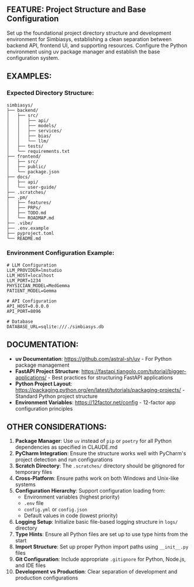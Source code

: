 ## FEATURE: Project Structure and Base Configuration

Set up the foundational project directory structure and development environment for Simbiasys, establishing a clean separation between backend API, frontend UI, and supporting resources. Configure the Python environment using uv package manager and establish the base configuration system.

## EXAMPLES:

### Expected Directory Structure:
```
simbiasys/
├── backend/
│   ├── src/
│   │   ├── api/
│   │   ├── models/
│   │   ├── services/
│   │   ├── bias/
│   │   └── llm/
│   ├── tests/
│   └── requirements.txt
├── frontend/
│   ├── src/
│   ├── public/
│   └── package.json
├── docs/
│   ├── api/
│   └── user-guide/
├── .scratches/
├── .pm/
│   ├── features/
│   ├── PRPs/
│   ├── TODO.md
│   └── ROADMAP.md
├── .vibe/
├── .env.example
├── pyproject.toml
└── README.md
```

### Environment Configuration Example:
```env
# LLM Configuration
LLM_PROVIDER=lmstudio
LLM_HOST=localhost
LLM_PORT=1234
PHYSICIAN_MODEL=MedGemma
PATIENT_MODEL=Gemma

# API Configuration
API_HOST=0.0.0.0
API_PORT=8096

# Database
DATABASE_URL=sqlite:///./simbiasys.db
```

## DOCUMENTATION:

- **uv Documentation**: https://github.com/astral-sh/uv - For Python package management
- **FastAPI Project Structure**: https://fastapi.tiangolo.com/tutorial/bigger-applications/ - Best practices for structuring FastAPI applications
- **Python Project Layout**: https://packaging.python.org/en/latest/tutorials/packaging-projects/ - Standard Python project structure
- **Environment Variables**: https://12factor.net/config - 12-factor app configuration principles

## OTHER CONSIDERATIONS:

1. **Package Manager**: Use `uv` instead of `pip` or `poetry` for all Python dependencies as specified in CLAUDE.md
2. **PyCharm Integration**: Ensure the structure works well with PyCharm's project detection and run configurations
3. **Scratch Directory**: The `.scratches/` directory should be gitignored for temporary files
4. **Cross-Platform**: Ensure paths work on both Windows and Unix-like systems
5. **Configuration Hierarchy**: Support configuration loading from:
   - Environment variables (highest priority)
   - `.env` file
   - `config.yml` or `config.json`
   - Default values in code (lowest priority)
6. **Logging Setup**: Initialize basic file-based logging structure in `logs/` directory
7. **Type Hints**: Ensure all Python files are set up to use type hints from the start
8. **Import Structure**: Set up proper Python import paths using `__init__.py` files
9. **Git Configuration**: Include appropriate `.gitignore` for Python, Node.js, and IDE files
10. **Development vs Production**: Clear separation of development and production configurations